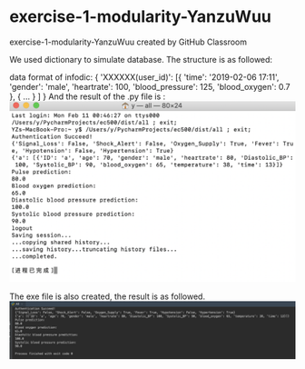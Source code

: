 # exercise-1-modularity-YanzuWuu
exercise-1-modularity-YanzuWuu created by GitHub Classroom

We used dictionary to simulate database.
The structure is as followed:

data format of infodic:
{
    'XXXXXX(user_id)': [{
        'time': '2019-02-06 17:11',
        'gender': 'male',
        'heartrate': 100,
        'blood_pressure': 125,
        'blood_oxygen': 0.7
        },
        {
            ...
        }
    ]
}
And the result of the .py file is :
![exeresult](exeresult.png)


The exe file is also created, the result is as followed.
![pyresult](pyresult.png)
